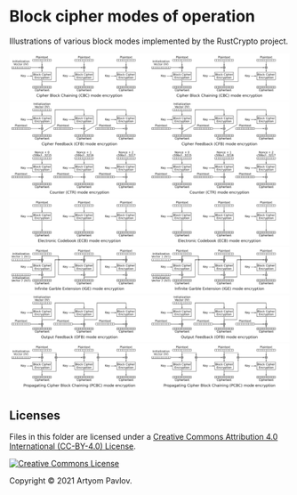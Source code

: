 # Block cipher modes of operation

Illustrations of various block modes implemented by the RustCrypto project.

<img src="cbc_enc.svg" width="50%" /><img src="cbc_enc.svg" width="50%"/>
<img src="cfb_enc.svg" width="50%" /><img src="cfb_enc.svg" width="50%"/>
<img src="ctr_enc.svg" width="50%" /><img src="ctr_enc.svg" width="50%"/>
<img src="ecb_enc.svg" width="50%" /><img src="ecb_enc.svg" width="50%"/>
<img src="ige_enc.svg" width="50%" /><img src="ige_enc.svg" width="50%"/>
<img src="ofb_enc.svg" width="50%" /><img src="ofb_enc.svg" width="50%"/>
<img src="pcbc_enc.svg" width="50%" /><img src="pcbc_enc.svg" width="50%"/>

## Licenses
Files in this folder are licensed under a [Creative Commons Attribution 4.0 International (CC-BY-4.0) License][CC-BY-4.0 License].

[![Creative Commons License](<https://i.creativecommons.org/l/by/4.0/88x31.png>)][CC-BY-4.0 License]

[CC-BY-4.0 License]: <https://creativecommons.org/licenses/by/4.0/> "CC-BY-4.0 License"

Copyright © 2021 Artyom Pavlov.
